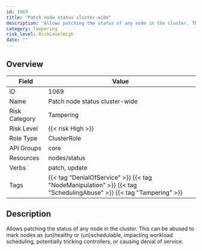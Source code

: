 ```yaml
---
id: 1069
title: "Patch node status cluster-wide"
description: "Allows patching the status of any node in the cluster. This can be abused to mark nodes as (un)healthy or (un)schedulable, impacting workload scheduling, potentially tricking controllers, or causing denial of service."
category: Tampering
risk_level: RiskLevelHigh
date: ""
---
```


## Overview

| Field         | Value                                                                                                              |
| ------------- | ------------------------------------------------------------------------------------------------------------------ |
| ID            | 1069                                                                                                               |
| Name          | Patch node status cluster-wide                                                                                     |
| Risk Category | Tampering                                                                                                          |
| Risk Level    | {{< risk High >}}                                                                                                  |
| Role Type     | ClusterRole                                                                                                        |
| API Groups    | core                                                                                                               |
| Resources     | nodes/status                                                                                                       |
| Verbs         | patch, update                                                                                                      |
| Tags          | {{< tag "DenialOfService" >}} {{< tag "NodeManipulation" >}} {{< tag "SchedulingAbuse" >}} {{< tag "Tampering" >}} |

## Description

Allows patching the status of any node in the cluster. This can be abused to mark nodes as (un)healthy or (un)schedulable, impacting workload scheduling, potentially tricking controllers, or causing denial of service.
